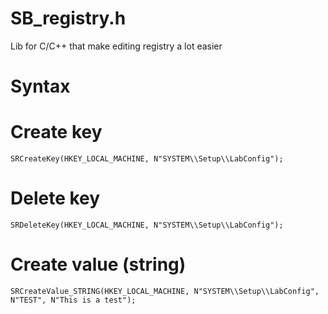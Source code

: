 # SB_registry.h
Lib for C/C++ that make editing registry a lot easier

# Syntax

# Create key
```
SRCreateKey(HKEY_LOCAL_MACHINE, N"SYSTEM\\Setup\\LabConfig");
```
# Delete key
```
SRDeleteKey(HKEY_LOCAL_MACHINE, N"SYSTEM\\Setup\\LabConfig");
```
# Create value (string)
```
SRCreateValue_STRING(HKEY_LOCAL_MACHINE, N"SYSTEM\\Setup\\LabConfig", N"TEST", N"This is a test");
```
